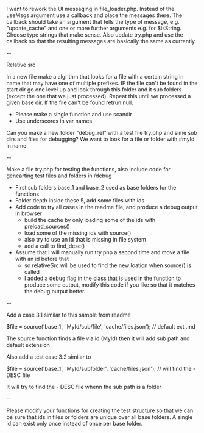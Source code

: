 
I want to rework the UI messaging in file_loader.php. Instead of the useMsgs argument use a callback and place the messages there. The callback should take an argument that tells the type of message, e.g. "update_cache" and one or more further arguments e.g. for $isString. Choose type strings that make sense. Also update try.php and use the callback so that the resulting messages are basically the same as currently.

 --

Relative src

In a new file make a algrithm that looks for a file with a certain string in name that may have one of multiple prefixes. IF the file can't be found in the start dir go one level up and look through this folder and it sub folders (except the one that we just processed). Repeat this until we processed a given base dir. If the file can't be found retrun null.
- Please make a single function and use scandir
- Use underscores in var names 

Can you make a new folder "debug_rel" with a test file try.php and sime sub dirs and files for debugging? We want to look for a file or folder with #myId in name

--

Make a file try.php for testing the functions, also include code for genearting test files and folders in /debug

- First sub folders base_1 and base_2 used as base folders for the functions
- Folder depth inside these 5, add some files with ids
- Add code to try all cases in the readme file, and produce a debug output in browser
  - build the cache by only loading some of the ids with preload_sources()
  - load some of the missing ids with source()
  - also try to use an id that is missing in file system
  - add a call to find_desc()
- Assume that I will manually run try.php a second time and move a file with an id before that
  - so relativeSrc will be used to find the new loation when source() is called
  - I added a debug flag in the class that is used in the function to produce some output, modify this code if you like so that it matches the debug output better.

 --

Add a case 3.1 similar to this sample from readme

  $file = source('base_1', 'MyId/sub/file',     'cache/files.json');  // default ext .md

The source function finds a file via id (MyId) then it will add sub path and default extension

Also add a test case 3.2 similar to

  $file = source('base_1', 'MyId/subfolder', 'cache/files.json');     // will find the - DESC file

It will try to find the - DESC file whenn the sub path is a folder

 --

Please modify your functions for creating the test structure so that we can be sure that ids in files or folders are unique over all base folders. A single id can exist only once instead of once per base folder.
 